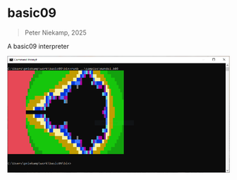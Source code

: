 # basic09
> Peter Niekamp, 2025

A basic09 interpreter

![Basic09](/samples/mandel.png?raw=true "mandel.b09")
